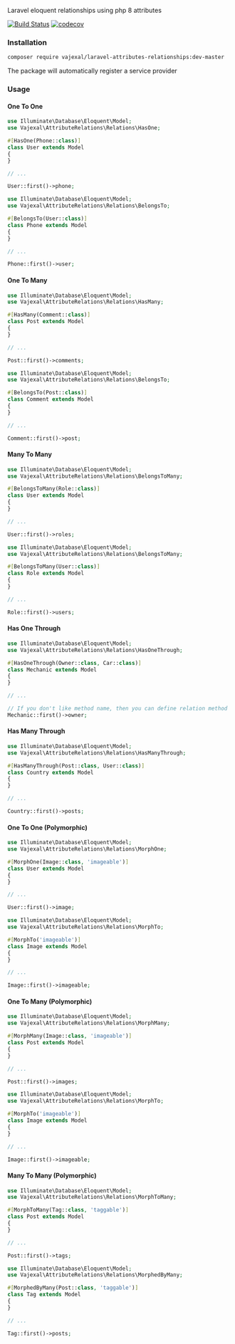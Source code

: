 Laravel eloquent relationships using php 8 attributes

[![Build Status](https://github.com/vajexal/laravel-attributes-relationships/workflows/Build/badge.svg)](https://github.com/vajexal/laravel-attributes-relationships/actions)
[![codecov](https://codecov.io/gh/vajexal/laravel-attributes-relationships/branch/master/graph/badge.svg?token=ECO1PBBOY4)](https://codecov.io/gh/vajexal/laravel-attributes-relationships)

### Installation

```bash
composer require vajexal/laravel-attributes-relationships:dev-master
```

The package will automatically register a service provider

### Usage

#### One To One
```php
use Illuminate\Database\Eloquent\Model;
use Vajexal\AttributeRelations\Relations\HasOne;

#[HasOne(Phone::class)]
class User extends Model
{
}

// ...

User::first()->phone;
```

```php
use Illuminate\Database\Eloquent\Model;
use Vajexal\AttributeRelations\Relations\BelongsTo;

#[BelongsTo(User::class)]
class Phone extends Model
{
}

// ...

Phone::first()->user;
```

#### One To Many

```php
use Illuminate\Database\Eloquent\Model;
use Vajexal\AttributeRelations\Relations\HasMany;

#[HasMany(Comment::class)]
class Post extends Model
{
}

// ...

Post::first()->comments;
```

```php
use Illuminate\Database\Eloquent\Model;
use Vajexal\AttributeRelations\Relations\BelongsTo;

#[BelongsTo(Post::class)]
class Comment extends Model
{
}

// ...

Comment::first()->post;
```

#### Many To Many

```php
use Illuminate\Database\Eloquent\Model;
use Vajexal\AttributeRelations\Relations\BelongsToMany;

#[BelongsToMany(Role::class)]
class User extends Model
{
}

// ...

User::first()->roles;
```

```php
use Illuminate\Database\Eloquent\Model;
use Vajexal\AttributeRelations\Relations\BelongsToMany;

#[BelongsToMany(User::class)]
class Role extends Model
{
}

// ...

Role::first()->users;
```

#### Has One Through
```php
use Illuminate\Database\Eloquent\Model;
use Vajexal\AttributeRelations\Relations\HasOneThrough;

#[HasOneThrough(Owner::class, Car::class)]
class Mechanic extends Model
{
}

// ...

// If you don't like method name, then you can define relation method
Mechanic::first()->owner;
```

#### Has Many Through

```php
use Illuminate\Database\Eloquent\Model;
use Vajexal\AttributeRelations\Relations\HasManyThrough;

#[HasManyThrough(Post::class, User::class)]
class Country extends Model
{
}

// ...

Country::first()->posts;
```

#### One To One (Polymorphic)

```php
use Illuminate\Database\Eloquent\Model;
use Vajexal\AttributeRelations\Relations\MorphOne;

#[MorphOne(Image::class, 'imageable')]
class User extends Model
{
}

// ...

User::first()->image;
```

```php
use Illuminate\Database\Eloquent\Model;
use Vajexal\AttributeRelations\Relations\MorphTo;

#[MorphTo('imageable')]
class Image extends Model
{
}

// ...

Image::first()->imageable;
```

#### One To Many (Polymorphic)

```php
use Illuminate\Database\Eloquent\Model;
use Vajexal\AttributeRelations\Relations\MorphMany;

#[MorphMany(Image::class, 'imageable')]
class Post extends Model
{
}

// ...

Post::first()->images;
```

```php
use Illuminate\Database\Eloquent\Model;
use Vajexal\AttributeRelations\Relations\MorphTo;

#[MorphTo('imageable')]
class Image extends Model
{
}

// ...

Image::first()->imageable;
```

#### Many To Many (Polymorphic)

```php
use Illuminate\Database\Eloquent\Model;
use Vajexal\AttributeRelations\Relations\MorphToMany;

#[MorphToMany(Tag::class, 'taggable')]
class Post extends Model
{
}

// ...

Post::first()->tags;
```

```php
use Illuminate\Database\Eloquent\Model;
use Vajexal\AttributeRelations\Relations\MorphedByMany;

#[MorphedByMany(Post::class, 'taggable')]
class Tag extends Model
{
}

// ...

Tag::first()->posts;
```
